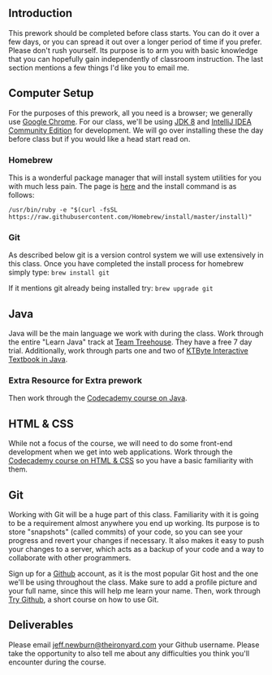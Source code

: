 ## Introduction

This prework should be completed before class starts. You can do it over a few days, or you can spread it out over a longer period of time if you prefer. Please don't rush yourself. Its purpose is to arm you with basic knowledge that you can hopefully gain independently of classroom instruction. The last section mentions a few things I'd like you to email me.

## Computer Setup

For the purposes of this prework, all you need is a browser; we generally use [Google Chrome](http://www.google.com/chrome/). For our class, we'll be using [JDK 8](http://www.oracle.com/technetwork/java/javase/downloads/jdk8-downloads-2133151.html) and [IntelliJ IDEA Community Edition](https://www.jetbrains.com/idea/download/) for development. We will go over installing these the day before class but if you would like a head start read on.

### Homebrew

This is a wonderful package manager that will install system utilities for you with much less pain.  The page is [here](http://brew.sh/) and the install command is as follows:

`/usr/bin/ruby -e "$(curl -fsSL https://raw.githubusercontent.com/Homebrew/install/master/install)"`

### Git

As described below git is a version control system we will use extensively in this class.  Once you have completed the install process for homebrew simply type:
`brew install git`  

If it mentions git already being installed try:
`brew upgrade git`


## Java

Java will be the main language we work with during the class. Work through the entire "Learn Java" track at [Team Treehouse](http://referrals.trhou.se/omnicron).  They have a free 7 day trial. Additionally, work through parts one and two of [KTByte Interactive Textbook in Java](https://www.ktbyte.com/java-tutorial/book). 

### Extra Resource for Extra prework
Then work through the [Codecademy course on Java](https://www.codecademy.com/en/courses/learn-java).

## HTML & CSS

While not a focus of the course, we will need to do some front-end development when we get into web applications. Work through the [Codecademy course on HTML & CSS](https://www.codecademy.com/en/tracks/web) so you have a basic familiarity with them.

## Git

Working with Git will be a huge part of this class. Familiarity with it is going to be a requirement almost anywhere you end up working. Its purpose is to store "snapshots" (called commits) of your code, so you can see your progress and revert your changes if necessary. It also makes it easy to push your changes to a server, which acts as a backup of your code and a way to collaborate with other programmers.

Sign up for a [Github](https://github.com/) account, as it is the most popular Git host and the one we'll be using throughout the class. Make sure to add a profile picture and your full name, since this will help me learn your name. Then, work through [Try Github](https://try.github.io/), a short course on how to use Git.

## Deliverables

Please email jeff.newburn@theironyard.com your Github username. Please take the opportunity to also tell me about any difficulties you think you'll encounter during the course.
